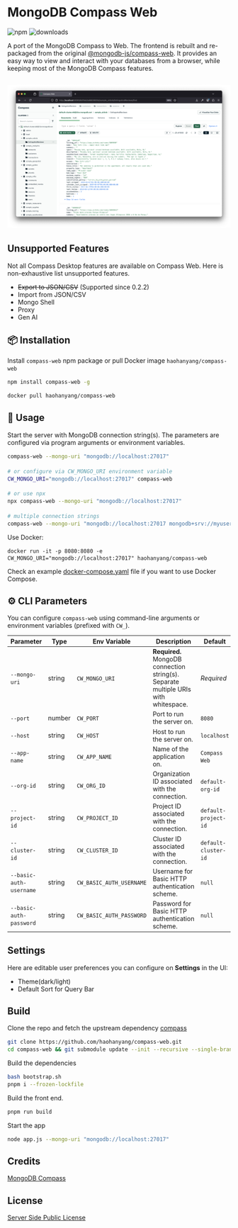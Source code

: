 # MongoDB Compass Web

![npm](https://img.shields.io/npm/v/compass-web.svg)
![downloads](https://img.shields.io/npm/dw/compass-web)

A port of the MongoDB Compass to Web. The frontend is rebuilt and re-packaged from the original [@mongodb-js/compass-web](https://www.npmjs.com/package/@mongodb-js/compass-web). It provides an easy way to view and interact with your databases from a browser, while keeping most of the MongoDB Compass features.

## ![screenshot](/images/screenshot3.png)

## Unsupported Features

Not all Compass Desktop features are available on Compass Web. Here is non-exhaustive list unsupported features.

- ~~Export to JSON/CSV~~ (Supported since 0.2.2)
- Import from JSON/CSV
- Mongo Shell
- Proxy
- Gen AI

## 📦 Installation

Install `compass-web` npm package or pull Docker image `haohanyang/compass-web`

```bash
npm install compass-web -g
```

```bash
docker pull haohanyang/compass-web
```

## 🧭 Usage

Start the server with MongoDB connection string(s). The parameters are configured via program arguments or environment variables.

```bash
compass-web --mongo-uri "mongodb://localhost:27017"

# or configure via CW_MONGO_URI environment variable
CW_MONGO_URI="mongodb://localhost:27017" compass-web

# or use npx
npx compass-web --mongo-uri "mongodb://localhost:27017"

# multiple connection strings
compass-web --mongo-uri "mongodb://localhost:27017 mongodb+srv://myusername:secrets@default-cluster.mongodb.net/?retryWrites=true&w=majority&appName=default-cluster"
```

Use Docker:

```
docker run -it -p 8080:8080 -e CW_MONGO_URI="mongodb://localhost:27017" haohanyang/compass-web
```

Check an example [docker-compose.yaml](./docker-compose.yaml) file if you want to use Docker Compose.

## ⚙️ CLI Parameters

You can configure `compass-web` using command-line arguments or environment variables (prefixed with `CW_`).

| Parameter               | Type   | Env Variable             | Description                                                                         | Default              |
| ----------------------- | ------ | ------------------------ | ----------------------------------------------------------------------------------- | -------------------- |
| `--mongo-uri`           | string | `CW_MONGO_URI`           | **Required.** MongoDB connection string(s). Separate multiple URIs with whitespace. | _Required_           |
| `--port`                | number | `CW_PORT`                | Port to run the server on.                                                          | `8080`               |
| `--host`                | string | `CW_HOST`                | Host to run the server on.                                                          | `localhost`          |
| `--app-name`            | string | `CW_APP_NAME`            | Name of the application on.                                                         | `Compass Web`        |
| `--org-id`              | string | `CW_ORG_ID`              | Organization ID associated with the connection.                                     | `default-org-id`     |
| `--project-id`          | string | `CW_PROJECT_ID`          | Project ID associated with the connection.                                          | `default-project-id` |
| `--cluster-id`          | string | `CW_CLUSTER_ID`          | Cluster ID associated with the connection.                                          | `default-cluster-id` |
| `--basic-auth-username` | string | `CW_BASIC_AUTH_USERNAME` | Username for Basic HTTP authentication scheme.                                      | `null`               |
| `--basic-auth-password` | string | `CW_BASIC_AUTH_PASSWORD` | Password for Basic HTTP authentication scheme.                                      | `null`               |

## Settings

Here are editable user preferences you can configure on **Settings** in the UI:

- Theme(dark/light)
- Default Sort for Query Bar

## Build

Clone the repo and fetch the upstream dependency [compass](https://github.com/mongodb-js/compass)

```bash
git clone https://github.com/haohanyang/compass-web.git
cd compass-web && git submodule update --init --recursive --single-branch --depth 1
```

Build the dependencies

```bash
bash bootstrap.sh
pnpm i --frozen-lockfile
```

Build the front end.

```bash
pnpm run build
```

Start the app

```bash
node app.js --mongo-uri "mongodb://localhost:27017"
```

## Credits

[MongoDB Compass](https://github.com/mongodb-js/compass)

## License

[Server Side Public License](/LICENSE)
